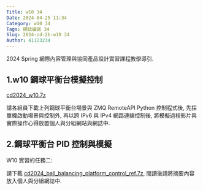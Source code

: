 ```yaml
---
Title: w10 34
Date: 2024-04-25 11:34
Category: w10 34
Tags: 網誌編寫 34
Slug: 2024-cd-2b-w10 34
Author: 41123234
---
```


2024 Spring 網際內容管理與協同產品設計實習課程教學導引.

<!-- PELICAN_END_SUMMARY -->

## 1.w10 鋼球平衡台模擬控制

[cd2024_w10.7z](http://229.cycu.org/cd2024_w10.7z)

請各組員下載上列鋼球平衡台場景與 ZMQ RemoteAPI Python 控制程式後, 先採單機啟動場景與控制外, 再以跨 IPv6 與 IPv4 網路連線控制後, 將模擬過程影片與實際操作心得放置個人與分組網站與網誌中.

## 2.鋼球平衡台 PID 控制與模擬

W10 實習的任務二:

請下載 [cd2024_ball_balancing_platform_control_ref.7z](http://229.cycu.org/cd2024_ball_balancing_platform_control_ref.7z), 閱讀後請將摘要內容放入個人與分組網誌中.